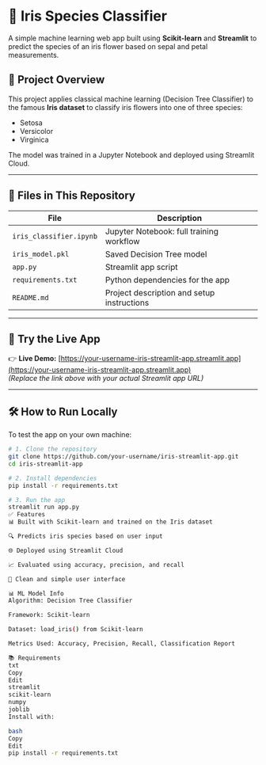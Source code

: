 # 🌸 Iris Species Classifier

A simple machine learning web app built using **Scikit-learn** and **Streamlit** to predict the species of an iris flower based on sepal and petal measurements.

## 📌 Project Overview

This project applies classical machine learning (Decision Tree Classifier) to the famous **Iris dataset** to classify iris flowers into one of three species:

- Setosa
- Versicolor
- Virginica

The model was trained in a Jupyter Notebook and deployed using Streamlit Cloud.

---

## 📂 Files in This Repository

| File                  | Description                                      |
|-----------------------|--------------------------------------------------|
| `iris_classifier.ipynb` | Jupyter Notebook: full training workflow        |
| `iris_model.pkl`      | Saved Decision Tree model                        |
| `app.py`              | Streamlit app script                             |
| `requirements.txt`    | Python dependencies for the app                  |
| `README.md`           | Project description and setup instructions       |

---

## 🚀 Try the Live App

👉 **Live Demo:** [https://your-username-iris-streamlit-app.streamlit.app](https://your-username-iris-streamlit-app.streamlit.app)  
_(Replace the link above with your actual Streamlit app URL)_

---

## 🛠️ How to Run Locally

To test the app on your own machine:

```bash
# 1. Clone the repository
git clone https://github.com/your-username/iris-streamlit-app.git
cd iris-streamlit-app

# 2. Install dependencies
pip install -r requirements.txt

# 3. Run the app
streamlit run app.py
✅ Features
📊 Built with Scikit-learn and trained on the Iris dataset

🔍 Predicts iris species based on user input

🌐 Deployed using Streamlit Cloud

📈 Evaluated using accuracy, precision, and recall

🎨 Clean and simple user interface

📊 ML Model Info
Algorithm: Decision Tree Classifier

Framework: Scikit-learn

Dataset: load_iris() from Scikit-learn

Metrics Used: Accuracy, Precision, Recall, Classification Report

📚 Requirements
txt
Copy
Edit
streamlit
scikit-learn
numpy
joblib
Install with:

bash
Copy
Edit
pip install -r requirements.txt
